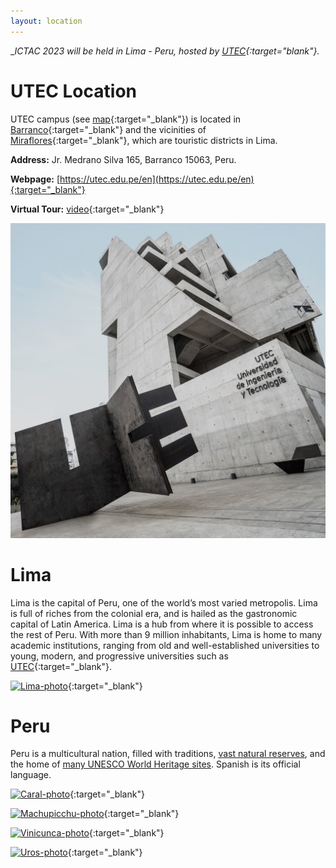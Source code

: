 ```yaml
---
layout: location
---
```



__ICTAC 2023 will be held in Lima - Peru, hosted by [UTEC](https://utec.edu.pe/en){:target="_blank"}.__ 

# UTEC Location

UTEC campus (see [map](https://goo.gl/maps/VFgSSJTLk33kjpKo7){:target="_blank"}) is located in [Barranco](https://wikitravel.org/en/Lima/Barranco){:target="_blank"} and the vicinities of [Miraflores](https://wikitravel.org/en/Lima/Miraflores){:target="_blank"}, which are touristic districts in Lima.

__Address:__ Jr. Medrano Silva 165, Barranco 15063, Peru. 

__Webpage:__ [https://utec.edu.pe/en](https://utec.edu.pe/en){:target="_blank"}

__Virtual Tour:__ [video](https://recorridovirtual.utec.edu.pe/){:target="_blank"}

<img src="/assets/img/Campus_UTEC_Lima.jpg" alt="UTEC-photo" width="700" height="auto">


# Lima

Lima is the capital of Peru, one of the world’s most varied metropolis. Lima is full of riches from the colonial era, and is hailed as the gastronomic capital of Latin America. Lima is a hub from where it is possible to access the rest of Peru. With more than 9 million inhabitants, Lima is home to many academic institutions, ranging from old and well-established universities to young, modern, and progressive universities such as [UTEC](https://utec.edu.pe/en){:target="_blank"}. 

[![Lima-photo](../../assets/img/Lima-Plaza-de-armas.jpg)](https://wikitravel.org/en/Lima){:target="_blank"}


# Peru

Peru is a multicultural nation, filled with traditions, [vast natural reserves](https://en.wikipedia.org/wiki/List_of_protected_areas_of_Peru), and the home of [many UNESCO World Heritage sites](https://en.wikipedia.org/wiki/List_of_World_Heritage_Sites_in_Peru). Spanish is its official language. 

[![Caral-photo](../../assets/img/Caral.jpg)](https://wikitravel.org/en/Caral){:target="_blank"}

[![Machupicchu-photo](../../assets/img/Machupicchu.jpg)](https://wikitravel.org/en/Machu_Picchu){:target="_blank"}

[![Vinicunca-photo](../../assets/img/Vinicunca.jpg)](https://wikitravel.org/en/Rainbow_Mountains){:target="_blank"}

[![Uros-photo](../../assets/img/Uros.jpg)](https://wikitravel.org/en/Uro_Islands){:target="_blank"}








<!-- You can adapt the design as well as the section shown on the map by copying the `assets/js/main.js` from the theme's repository and editing it. See also the subsection [Location / Room Overview](https://github.com/DigitaleGesellschaft/jekyll-theme-conference/#location--room-overview) section of the theme's README file. -->
